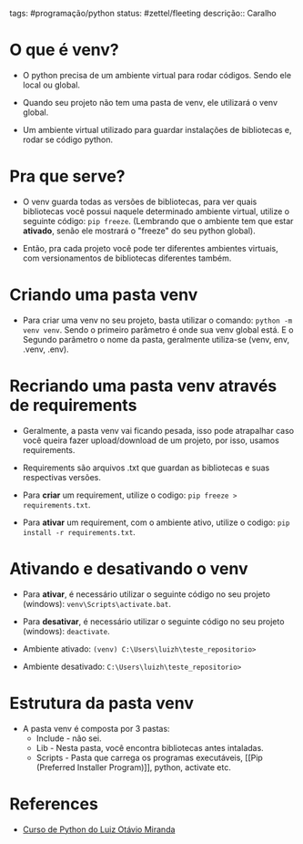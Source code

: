 tags: #programação/python 
status: #zettel/fleeting 
descrição:: Caralho
# O que é venv?
- O python precisa de um ambiente virtual para rodar códigos. Sendo ele local ou global.

- Quando seu projeto não tem uma pasta de venv, ele utilizará o venv global.

- Um ambiente virtual utilizado para guardar instalações de bibliotecas e, rodar se código python.

# Pra que serve?
- O venv guarda todas as versões de bibliotecas, para ver quais bibliotecas você possui naquele determinado ambiente virtual, utilize o seguinte código: `pip freeze`. (Lembrando que o ambiente tem que estar **ativado**, senão ele mostrará o "freeze" do seu python global).

- Então, pra cada projeto você pode ter diferentes ambientes virtuais, com versionamentos de bibliotecas diferentes também.

# Criando uma pasta venv
- Para criar uma venv no seu projeto, basta utilizar o comando: `python -m venv venv`. Sendo o primeiro parâmetro é onde sua venv global está. E o Segundo parâmetro o nome da pasta, geralmente utiliza-se (venv, env, .venv, .env).

# Recriando uma pasta venv através de requirements
- Geralmente, a pasta venv vai ficando pesada, isso pode atrapalhar caso você queira fazer upload/download de um projeto, por isso, usamos requirements.

- Requirements são arquivos .txt que guardan as bibliotecas e suas respectivas versões.

- Para **criar** um requirement, utilize o codigo: `pip freeze > requirements.txt`.
- Para **ativar** um requirement, com o ambiente ativo, utilize o codigo: `pip install -r requirements.txt`.

# Ativando e desativando o venv
- Para **ativar**, é necessário utilizar o seguinte código no seu projeto (windows): `venv\Scripts\activate.bat`.

- Para **desativar**, é necessário utilizar o seguinte código no seu projeto (windows): `deactivate`. 

- Ambiente ativado:
`(venv) C:\Users\luizh\teste_repositorio>`

- Ambiente desativado:
`C:\Users\luizh\teste_repositorio>`

# Estrutura da pasta venv
- A pasta venv é composta por 3 pastas:
	- Include - não sei.
	- Lib - Nesta pasta, você encontra bibliotecas antes intaladas.
	- Scripts - Pasta que carrega os programas executáveis, [[Pip (Preferred Installer Program)]], python, activate etc.

# References
- [Curso de Python do Luiz Otávio Miranda](https://www.udemy.com/user/luiz-otavio-miranda)
